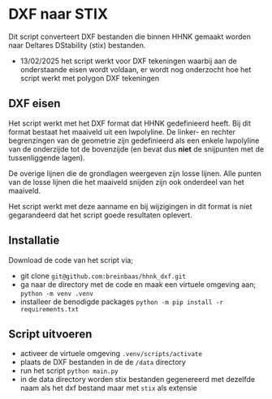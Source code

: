 # DXF naar STIX

Dit script converteert DXF bestanden die binnen HHNK gemaakt worden naar Deltares DStability (stix) bestanden.

* 13/02/2025 het script werkt voor DXF tekeningen waarbij aan de onderstaande eisen wordt voldaan, er wordt nog onderzocht hoe het script werkt met polygon DXF tekeningen

## DXF eisen

Het script werkt met het DXF format dat HHNK gedefinieerd heeft. Bij dit format bestaat het maaiveld uit een lwpolyline.
De linker- en rechter begrenzingen van de geometrie zijn gedefinieerd als een enkele lwpolyline van de onderzijde tot
de bovenzijde (en bevat dus **niet** de snijpunten met de tussenliggende lagen).

De overige lijnen die de grondlagen weergeven zijn losse lijnen. Alle punten van de losse lijnen die het maaiveld snijden zijn ook
onderdeel van het maaiveld. 

Het script werkt met deze aanname en bij wijzigingen in dit format is niet gegarandeerd dat het script goede resultaten oplevert.

## Installatie

Download de code van het script via;
* git clone ```git@github.com:breinbaas/hhnk_dxf.git```
* ga naar de directory met de code en maak een virtuele omgeving aan; ```python -m venv .venv```
* installeer de benodigde packages ```python -m pip install -r requirements.txt```

## Script uitvoeren
* activeer de virtuele omgeving ```.venv/scripts/activate```
* plaats de DXF bestanden in de de ```/data``` directory 
* run het script ```python main.py```
* in de data directory worden stix bestanden gegenereerd met dezelfde naam als het dxf bestand maar met ```stix``` als extensie